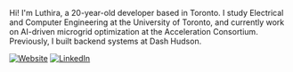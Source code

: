 Hi! I'm Luthira, a 20-year-old developer based in Toronto. I study Electrical and Computer Engineering at the University of Toronto, and currently work on AI-driven microgrid optimization at the Acceleration Consortium. Previously, I built backend systems at Dash Hudson.

[![Website](https://img.shields.io/badge/WEBSITE-000?style=for-the-badge)](https://deepudocs.vercel.app)
[![LinkedIn](https://img.shields.io/badge/LINKEDIN-000?style=for-the-badge&logo=linkedin&logoColor=white)](https://linkedin.com/in/luthira)
